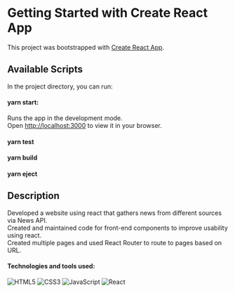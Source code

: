 # Getting Started with Create React App

This project was bootstrapped with [Create React App](https://github.com/facebook/create-react-app).

## Available Scripts

In the project directory, you can run:

#### yarn start:
Runs the app in the development mode.\
Open [http://localhost:3000](http://localhost:3000) to view it in your browser.
#### yarn test

#### yarn build

#### yarn eject

## Description
Developed a website using react that gathers news from different sources via News API.
<br>
Created and maintained code for front-end components to improve usability using react.
<br>
Created multiple pages and used React Router to route to pages based on URL.
<br>
#### Technologies and tools used:
![HTML5](https://img.shields.io/badge/html5-%23E34F26.svg?style=for-the-badge&logo=html5&logoColor=white) 
![CSS3](https://img.shields.io/badge/css3-%231572B6.svg?style=for-the-badge&logo=css3&logoColor=white)
![JavaScript](https://img.shields.io/badge/javascript-%23323330.svg?style=for-the-badge&logo=javascript&logoColor=%23F7DF1E) 
![React](https://img.shields.io/badge/react-%2320232a.svg?style=for-the-badge&logo=react&logoColor=%2361DAFB)

